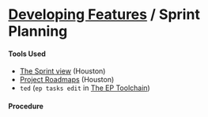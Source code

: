 # [Developing Features](../developing_features.md) / Sprint Planning

#### Tools Used

 - [The Sprint view](https://houst.in/sprints/current) (Houston)
 - [Project Roadmaps](https://houst.in/roadmaps) (Houston)
 - `ted` (`ep tasks edit` in [The EP Toolchain](https://github.com/cph/ep))

#### Procedure

